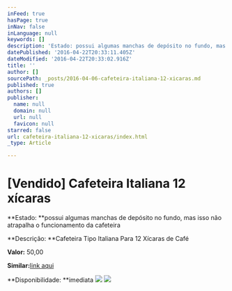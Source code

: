 ```yaml
---
inFeed: true
hasPage: true
inNav: false
inLanguage: null
keywords: []
description: 'Estado: possui algumas manchas de depósito no fundo, mas isso não atrapalha o funcionamento da cafeteira'
datePublished: '2016-04-22T20:33:11.405Z'
dateModified: '2016-04-22T20:33:02.916Z'
title: ''
author: []
sourcePath: _posts/2016-04-06-cafeteira-italiana-12-xicaras.md
published: true
authors: []
publisher:
  name: null
  domain: null
  url: null
  favicon: null
starred: false
url: cafeteira-italiana-12-xicaras/index.html
_type: Article

---
```

# \[Vendido\] Cafeteira Italiana 12 xícaras

**Estado: **possui algumas manchas de depósito no fundo, mas isso não atrapalha o funcionamento da cafeteira

**Descrição: **Cafeteira Tipo Italiana Para 12 Xícaras de Café

**Valor:** 50,00

**Similar:**[link aqui][0]

**Disponibilidade: **imediata
![](https://the-grid-user-content.s3-us-west-2.amazonaws.com/995495a4-9c43-4f55-9836-2661c642f242.jpg)
![](https://the-grid-user-content.s3-us-west-2.amazonaws.com/2f885fa3-0b9d-41d9-8257-6dcde91c0f3e.jpg)

[0]: https://www.walmart.com.br/item/2173656/sk?utm_source=google-pla&adtype=pla&utm_medium=ppc&utm_term=2173656&utm_campaign=eletroportateis+2173656